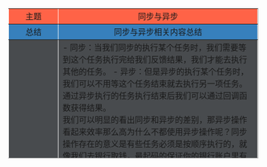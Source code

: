 
<table border="1" style="border-collapse: collapse;margin: 20px auto;width: 500px;height: 300px;text-align: center;border-color: #fff;">
        <tr style="background-color: tomato;">
            <td style="width: 20%;">主题</td>
            <td>同步与异步</td>
        </tr>
        <tr style="background-color:rgb(55, 128, 188);">
            <td>总结</td>
            <td>同步与异步相关内容总结</td>
        </tr>
        <tr style="background-color:rgb(72,75,78);">
            <td>信息主体</td>
            <td style="text-align:left ;">
			    - 同步：当我们同步的执行某个任务时，我们需要等到这个任务执行完给我们反馈结果，我们才能去执行其他的任务。
				- 异步：但是异步的执行某个任务时，我们可以不用等这个任务结束就去执行另一项任务。通过异步执行的任务执行结束后我们可以通过回调函数获得结果。
				<br/>
				我们可以明显的看出同步和异步的差别，那异步操作看起来效率那么高为什么不都使用异步操作呢？同步操作存在的意义是有些任务必须是按顺序执行的，就像我们去银行取钱，最起码的保证你的银行账户里有钱你才能取吧🌝，这也是为什么数据库中存在事务这一概念。
				<br/>
				在一个系统中每一次请求，时间越长存在超时的风险就越大，逻辑越复杂执行的步骤越多，存在失败的风险也就越大。如果在业务允许的情况下，用户调用某个请求后只给用户必须要的结果，将一些操作作为异步进行操作，这就减少了超时的风险也把复杂业务进行拆分减低复杂度。常见的异步化操作有一下几种：
				<br/>
				- 服务端接收到请求后，创建新的线程处理业务逻辑，然后先将指定应答返回给客户端。
				- 服务端接收到请求后，服务端先给客户端返回指定应答，再继续处理业务逻辑。
				- 服务端接收到请求后，服务端把信息保存在消息队列或者数据库中，然后回应答给客户端，服务端业务处理进程再从消息队列或者数据库上读取信息处理业务逻辑。
			</td>
        </tr>
        <tr style="background-color:rgb(112, 189, 195);">
            <td>来源</td>
            <td>4</td>
        </tr>
    </table>